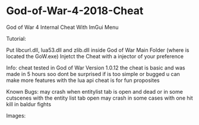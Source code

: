 # God-of-War-4-2018-Cheat
God of War 4 Internal Cheat With ImGui Menu

Tutorial:

Put libcurl.dll, lua53.dll and zlib.dll inside God of War Main Folder (where is located the GoW.exe)
Injetct the Cheat with a injector of your preference

Info: 
cheat tested in God of War Version 1.0.12
the cheat is basic and was made in 5 hours soo dont be surprised if is too simple or bugged
u can make more features with the lua api
cheat is for fun proposites

Known Bugs:
may crash when entitylist tab is open and dead or in some cutscenes with the entity list tab open
may crash in some cases with one hit kill in baldur fights

Images:
